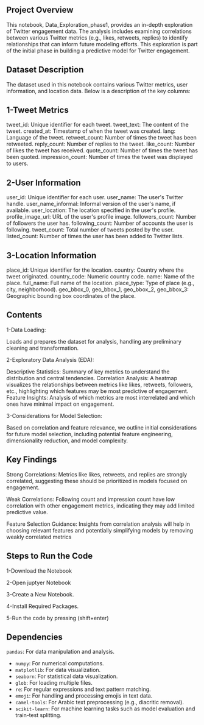 
Project Overview
------------------------------------------------------------
This notebook, Data_Exploration_phase1, provides an in-depth exploration of Twitter engagement data. The analysis includes examining correlations between various Twitter metrics (e.g., likes, retweets, replies) to identify relationships that can inform future modeling efforts. This exploration is part of the initial phase in building a predictive model for Twitter engagement.

Dataset Description
-------------------------------------------------------------
The dataset used in this notebook contains various Twitter metrics, user information, and location data. Below is a description of the key columns:

1-Tweet Metrics
--------------------------------------------------------------
tweet_id: Unique identifier for each tweet.
tweet_text: The content of the tweet.
created_at: Timestamp of when the tweet was created.
lang: Language of the tweet.
retweet_count: Number of times the tweet has been retweeted.
reply_count: Number of replies to the tweet.
like_count: Number of likes the tweet has received.
quote_count: Number of times the tweet has been quoted.
impression_count: Number of times the tweet was displayed to users.

2-User Information
--------------------------------------------------------------
user_id: Unique identifier for each user.
user_name: The user's Twitter handle.
user_name_informal: Informal version of the user's name, if available.
user_location: The location specified in the user's profile.
profile_image_url: URL of the user's profile image.
followers_count: Number of followers the user has.
following_count: Number of accounts the user is following.
tweet_count: Total number of tweets posted by the user.
listed_count: Number of times the user has been added to Twitter lists.

3-Location Information
--------------------------------------------------------------
place_id: Unique identifier for the location.
country: Country where the tweet originated.
country_code: Numeric country code.
name: Name of the place.
full_name: Full name of the location.
place_type: Type of place (e.g., city, neighborhood).
geo_bbox_0, geo_bbox_1, geo_bbox_2, geo_bbox_3: Geographic bounding box coordinates of the place.

Contents
---------------------------------------------------------------

1-Data Loading:

Loads and prepares the dataset for analysis, handling any preliminary cleaning and transformation.

2-Exploratory Data Analysis (EDA):

Descriptive Statistics: Summary of key metrics to understand the distribution and central tendencies.
Correlation Analysis: A heatmap visualizes the relationships between metrics like likes, retweets, followers, etc., highlighting which features may be most predictive of engagement.
Feature Insights: Analysis of which metrics are most interrelated and which ones have minimal impact on engagement.

3-Considerations for Model Selection:

Based on correlation and feature relevance, we outline initial considerations for future model selection, including potential feature engineering, dimensionality reduction, and model complexity.

Key Findings
---------------------------------------------------------------
Strong Correlations: Metrics like likes, retweets, and replies are strongly correlated, suggesting these should be prioritized in models focused on engagement.

Weak Correlations: Following count and impression count have low correlation with other engagement metrics, indicating they may add limited predictive value.

Feature Selection Guidance: Insights from correlation analysis will help in choosing relevant features and potentially simplifying models by removing weakly correlated metrics

Steps to Run the Code
---------------------------------------------------------------
1-Download the Notebook

2-Open juptyer Notebook

3-Create a New Notebook.

4-Install Required Packages.

5-Run the code by pressing (shift+enter)

Dependencies
--------------------------------------------------------------
`pandas`: For data manipulation and analysis.
- `numpy`: For numerical computations.
- `matplotlib`: For data visualization.
- `seaborn`: For statistical data visualization.
- `glob`: For loading multiple files.
- `re`: For regular expressions and text pattern matching.
- `emoji`: For handling and processing emojis in text data.
- `camel-tools`: For Arabic text preprocessing (e.g., diacritic removal).
- `scikit-learn`: For machine learning tasks such as model evaluation and train-test splitting.

